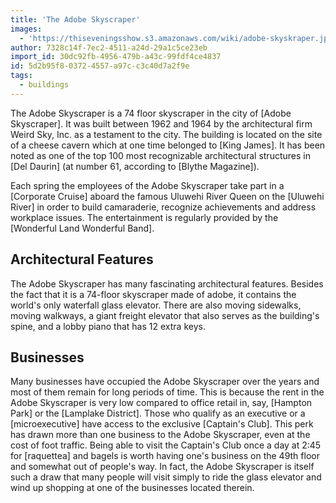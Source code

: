 ```yaml
---
title: 'The Adobe Skyscraper'
images:
  - 'https://thiseveningsshow.s3.amazonaws.com/wiki/adobe-skyskraper.jpg'
author: 7328c14f-7ec2-4511-a24d-29a1c5ce23eb
import_id: 30dc92fb-4956-479b-a43c-99fdf4ce4837
id: 5d2b95f8-0372-4557-a97c-c3c40d7a2f9e
tags:
  - buildings
---
```

The Adobe Skyscraper is a 74 floor skyscraper in the city of [Adobe Skyscraper]. It was built between 1962 and 1964 by the architectural firm Weird Sky, Inc. as a testament to the city. The building is located on the site of a cheese cavern which at one time belonged to [King James]. It has been noted as one of the top 100 most recognizable architectural structures in [Del Daurin] (at number 61, according to [Blythe Magazine]).

Each spring the employees of the Adobe Skyscraper take part in a [Corporate Cruise] aboard the famous Uluwehi River Queen on the [Uluwehi River] in order to build camaraderie, recognize achievements and address workplace issues. The entertainment is regularly provided by the [Wonderful Land Wonderful Band].

## Architectural Features

The Adobe Skyscraper has many fascinating architectural features. Besides the fact that it is a 74-floor skyscraper made of adobe, it contains the world's only waterfall glass elevator. There are also moving sidewalks, moving walkways, a giant freight elevator that also serves as the building's spine, and a lobby piano that has 12 extra keys.

## Businesses

Many businesses have occupied the Adobe Skyscraper over the years and most of them remain for long periods of time. This is because the rent in the Adobe Skyscraper is very low compared to office retail in, say, [Hampton Park] or the [Lamplake District]. Those who qualify as an executive or a [microexecutive] have access to the exclusive [Captain's Club]. This perk has drawn more than one business to the Adobe Skyscraper, even at the cost of foot traffic. Being able to visit the Captain's Club once a day at 2:45 for [raquettea] and bagels is worth having one's business on the 49th floor and somewhat out of people's way. In fact, the Adobe Skyscraper is itself such a draw that many people will visit simply to ride the glass elevator and wind up shopping at one of the businesses located therein.